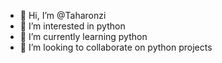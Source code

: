 - 👋 Hi, I’m @Taharonzi
- 👀 I’m interested in python
- 🌱 I’m currently learning python
- 💞️ I’m looking to collaborate on python projects


<!---
Taharonzi/Taharonzi is a ✨ special ✨ repository because its `README.md` (this file) appears on your GitHub profile.
You can click the Preview link to take a look at your changes.
--->
